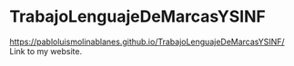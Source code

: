 # TrabajoLenguajeDeMarcasYSINF
https://pabloluismolinablanes.github.io/TrabajoLenguajeDeMarcasYSINF/ Link to my website.
